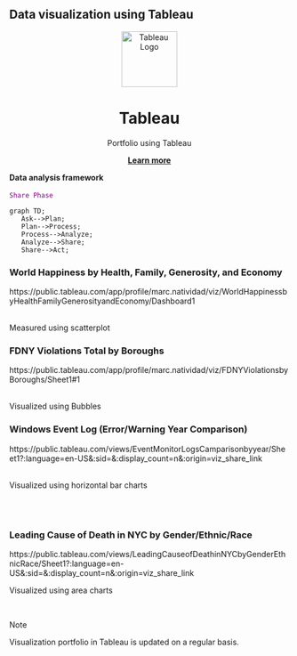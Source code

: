 ## Data visualization using Tableau

<div align="center">
  <img src="https://www.tableau.com/sites/default/files/pages/tableaulogo_highres.png" alt="Tableau Logo" width="100"/><br>
  <h1>Tableau</h1>
  <p>Portfolio using Tableau</p>
  <a href="https://www.tableau.com/" target="_blank"><strong>Learn more</strong></a>
</div>


 <strong>Data analysis framework</strong> 
 <br></br>
  <code style="color : purple">Share Phase</code>


 ```mermaid
graph TD;
    Ask-->Plan;
    Plan-->Process;
    Process-->Analyze;
    Analyze-->Share;
    Share-->Act;
```
 <h3>World Happiness by Health, Family, Generosity, and Economy</h3>
 <ahref>https://public.tableau.com/app/profile/marc.natividad/viz/WorldHappinessbyHealthFamilyGenerosityandEconomy/Dashboard1</ahref>
 <br></br>
  <p>Measured using scatterplot</p>
  <h3>FDNY Violations Total by Boroughs</h3>
  <ahref>https://public.tableau.com/app/profile/marc.natividad/viz/FDNYViolationsbyBoroughs/Sheet1#1</ahref>
  <br></br>
  <p>Visualized using Bubbles</p>
  <h3>Windows Event Log (Error/Warning Year Comparison)</h3>
   <ahref>https://public.tableau.com/views/EventMonitorLogsCamparisonbyyear/Sheet1?:language=en-US&:sid=&:display_count=n&:origin=viz_share_link</ahref>
   <br></br>
  <p>Visualized using horizontal bar charts</p>
  <br></br>
  <h3>Leading Cause of Death in NYC by Gender/Ethnic/Race</h3>
  <ahref>https://public.tableau.com/views/LeadingCauseofDeathinNYCbyGenderEthnicRace/Sheet1?:language=en-US&:sid=&:display_count=n&:origin=viz_share_link</ahref>
  <br>
  <p>Visualized using area charts</p>
  <br>
  
>[!NOTE]
>Visualization portfolio in Tableau is updated on a regular basis.


